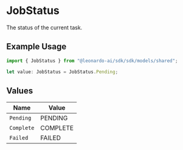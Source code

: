 # JobStatus

The status of the current task.

## Example Usage

```typescript
import { JobStatus } from "@leonardo-ai/sdk/sdk/models/shared";

let value: JobStatus = JobStatus.Pending;
```

## Values

| Name       | Value      |
| ---------- | ---------- |
| `Pending`  | PENDING    |
| `Complete` | COMPLETE   |
| `Failed`   | FAILED     |